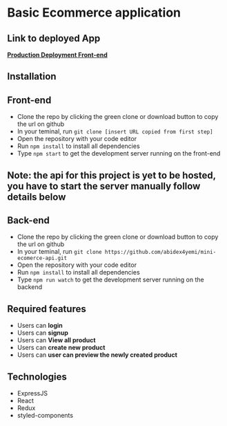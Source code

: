 # Basic Ecommerce application

## Link to deployed App

**[Production Deployment Front-end]()**

## Installation

## Front-end

- Clone the repo by clicking the green clone or download button to copy the url on github
- In your teminal, run `git clone [insert URL copied from first step]`
- Open the repository with your code editor
- Run `npm install` to install all dependencies
- Type `npm start` to get the development server running on the front-end

## Note: the api for this project is yet to be hosted, you have to start the server manually follow details below

## Back-end

- Clone the repo by clicking the green clone or download button to copy the url on github
- In your teminal, run `git clone https://github.com/abidex4yemi/mini-ecomerce-api.git`
- Open the repository with your code editor
- Run `npm install` to install all dependencies
- Type `npm run watch` to get the development server running on the backend

## Required features

- Users can **login**
- Users can **signup**
- Users can **View all product**
- Users can **create new product**
- Users can **user can preview the newly created product**

## Technologies

- ExpressJS
- React
- Redux
- styled-components
